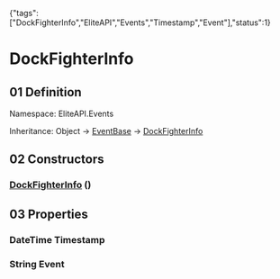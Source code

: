 {"tags":["DockFighterInfo","EliteAPI","Events","Timestamp","Event"],"status":1}

# DockFighterInfo

## 01 Definition

Namespace: <span class='code'>EliteAPI.Events</span>

Inheritance: <span class='code'>Object</span> → <span class='code'>[EventBase](../../EliteAPI/Events/EventBase.html)</span> → <span class='code'>[DockFighterInfo](../../EliteAPI/Events/DockFighterInfo.html)</span>

## 02 Constructors

### <span class='code'>[DockFighterInfo](../../EliteAPI/Events/DockFighterInfo.html)</span> ()

## 03 Properties

### <span class='code'>DateTime</span> Timestamp

### <span class='code'>String</span> Event

